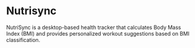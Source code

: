 # Nutrisync
NutriSync is a desktop-based health tracker that calculates Body Mass Index (BMI) and provides personalized workout suggestions based on BMI classification.
